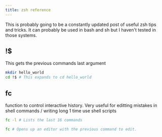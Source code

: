 ```yaml
---
title: zsh reference
---
```


This is probably going to be a constantly updated post of useful zsh tips and
tricks. It can probably be used in bash and sh but I haven't tested in those
systems.

## !$

This gets the previous commands last argument

```bash
mkdir hello_world
cd !$ # This expands to cd hello_world
```

## fc

function to control interactive history. Very useful for editting mistakes in
shell commands / writing long 1 time use shell scripts

```bash
fc -l # Lists the last 16 commands

fc # Opens up an editor with the previous command to edit.
```
